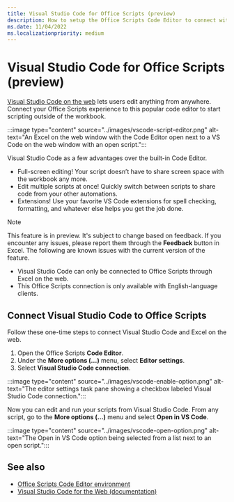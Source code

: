 ```yaml
---
title: Visual Studio Code for Office Scripts (preview)
description: How to setup the Office Scripts Code Editor to connect with VS Code on the web.
ms.date: 11/04/2022
ms.localizationpriority: medium
---
```


# Visual Studio Code for Office Scripts (preview)

[Visual Studio Code on the web](https://vscode.dev/) lets users edit anything from anywhere. Connect your Office Scripts experience to this popular code editor to start scripting outside of the workbook.

:::image type="content" source="../images/vscode-script-editor.png" alt-text="An Excel on the web window with the Code Editor open next to a VS Code on the web window with an open script.":::

Visual Studio Code as a few advantages over the built-in Code Editor.

- Full-screen editing! Your script doesn’t have to share screen space with the workbook any more.
- Edit multiple scripts at once! Quickly switch between scripts to share code from your other automations.
- Extensions! Use your favorite VS Code extensions for spell checking, formatting, and whatever else helps you get the job done.

> [!NOTE]
> This feature is in preview. It's subject to change based on feedback. If you encounter any issues, please report them through the **Feedback** button in Excel. The following are known issues with the current version of the feature.
>
> - Visual Studio Code can only be connected to Office Scripts through Excel on the web.
> - This Office Scripts connection is only available with English-language clients.

## Connect Visual Studio Code to Office Scripts

Follow these one-time steps to connect Visual Studio Code and Excel on the web.

1. Open the Office Scripts **Code Editor**.
2. Under the **More options (…)** menu, select **Editor settings**.
3. Select **Visual Studio Code connection**.

:::image type="content" source="../images/vscode-enable-option.png" alt-text="The editor settings task pane showing a checkbox labeled Visual Studio Code connection.":::

Now you can edit and run your scripts from Visual Studio Code. From any script, go to the **More options (…)** menu and select **Open in VS Code**.

:::image type="content" source="../images/vscode-open-option.png" alt-text="The Open in VS Code option being selected from a list next to an open script.":::

## See also

- [Office Scripts Code Editor environment](../overview/code-editor-environment.md)
- [Visual Studio Code for the Web (documentation)](https://code.visualstudio.com/docs/editor/vscode-web)
